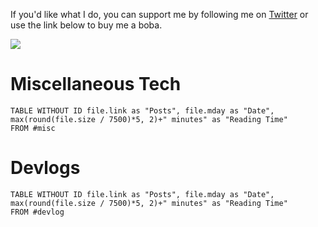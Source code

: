 If you'd like what I do, you can support me by following me on [Twitter](https://twitter.com/cosbdev) or use the link below to buy me a boba.

<a href="https://www.buymeacoffee.com/davidcosby"><img src="https://img.buymeacoffee.com/button-api/?text=Buy me a boba&emoji=🧋&slug=davidcosby&button_colour=d699b6&font_colour=293136&font_family=Lato&outline_colour=293136&coffee_colour=d3c6aa" style="max-width: 16em"/></a>

# Miscellaneous Tech
```dataview
TABLE WITHOUT ID file.link as "Posts", file.mday as "Date", max(round(file.size / 7500)*5, 2)+" minutes" as "Reading Time"
FROM #misc
```
# Devlogs
```dataview
TABLE WITHOUT ID file.link as "Posts", file.mday as "Date", max(round(file.size / 7500)*5, 2)+" minutes" as "Reading Time"
FROM #devlog
```
